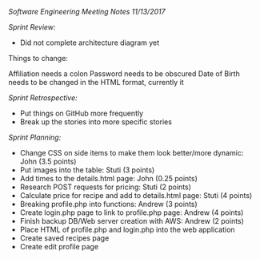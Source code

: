 _Software Engineering Meeting Notes 11/13/2017_


_Sprint Review:_
- Did not complete architecture diagram yet

Things to change:

Affiliation needs a colon
Password needs to be obscured
Date of Birth needs to be changed in the HTML format, currently it 

_Sprint Retrospective:_
- Put things on GitHub more frequently
- Break up the stories into more specific stories

_Sprint Planning:_
- Change CSS on side items to make them look better/more dynamic: John (3.5 points)
- Put images into the table: Stuti (3 points)
- Add times to the details.html page: John (0.25 points)
- Research POST requests for pricing: Stuti (2 points)
- Calculate price for recipe and add to details.html page: Stuti (4 points)
- Breaking profile.php into functions: Andrew (3 points)
- Create login.php page to link to profile.php page: Andrew (4 points)
- Finish backup DB/Web server creation with AWS: Andrew (2 points)
- Place HTML of profile.php and login.php into the web application
- Create saved recipes page
- Create edit profile page
